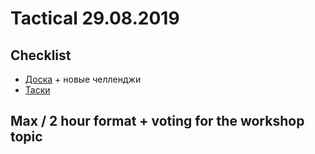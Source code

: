 # Tactical 29.08.2019

## **Checklist**

* [Доска](https://app.asana.com/0/884432933782249/board) + новые челленджи
* [Таски](https://app.asana.com/0/1116270591138915/calendar)

## Max / 2 hour format + voting for the workshop topic

